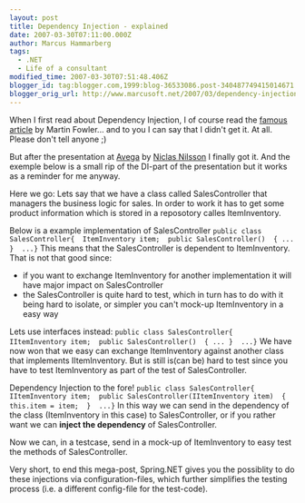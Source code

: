 ```yaml
---
layout: post
title: Dependency Injection - explained
date: 2007-03-30T07:11:00.000Z
author: Marcus Hammarberg
tags:
  - .NET
  - Life of a consultant
modified_time: 2007-03-30T07:51:48.406Z
blogger_id: tag:blogger.com,1999:blog-36533086.post-340487749415014671
blogger_orig_url: http://www.marcusoft.net/2007/03/dependency-injection-explained.html
---
```


When I first read about Dependency Injection, I of course read the
[famous article](http://www.martinfowler.com/articles/injection.html) by
Martin Fowler... and to you I can say that I didn't get it. At all.
Please don't tell anyone ;)

But after the presentation at [Avega](http://www.avega.se) by [Niclas
Nilsson](http://www.niclasnilsson.se/) I finally got it. And the exemple
below is a small rip of the DI-part of the presentation but it works as
a reminder for me anyway.

Here we go:
Lets say that we have a class called SalesController that managers the
business logic for sales. In order to work it has to get some product
information which is stored in a reposotory calles ItemInventory.

Below is a example implementation of SalesController
`public class SalesController{  ItemInventory item;  public SalesController()  { ... }  ...}`
This means that the SalesController is dependent to ItemInventory. That
is not that good since:

- if you want to exchange ItemInventory for another implementation it
  will have major impact on SalesController
- the SalesController is quite hard to test, which in turn has to do
  with it being hard to isolate, or simpler you can't mock-up
  ItemInventory in a easy way

Lets use interfaces instead:
`public class SalesController{  IItemInventory item;  public SalesController()  { ... }  ...}`
We have now won that we easy can exchange ItemInventory against another
class that implements IItemInventory. But is still is(can be) hard to
test since you have to test ItemInventory as part of the test of
SalesController.

Dependency Injection to the fore!
`public class SalesController{  IItemInventory item;  public SalesController(IItemInventory item)  {   this.item = item;  }  ...}`
In this way we can send in the dependency of the class (ItemInventory in
this case) to SalesController, or if you rather want we can **inject the
dependency** of SalesController.

Now we can, in a testcase, send in a mock-up of ItemInventory to easy
test the methods of SalesController.

Very short, to end this mega-post, Spring.NET gives you the possiblity
to do these injections via configuration-files, which further simplifies
the testing process (i.e. a different config-file for the test-code).
